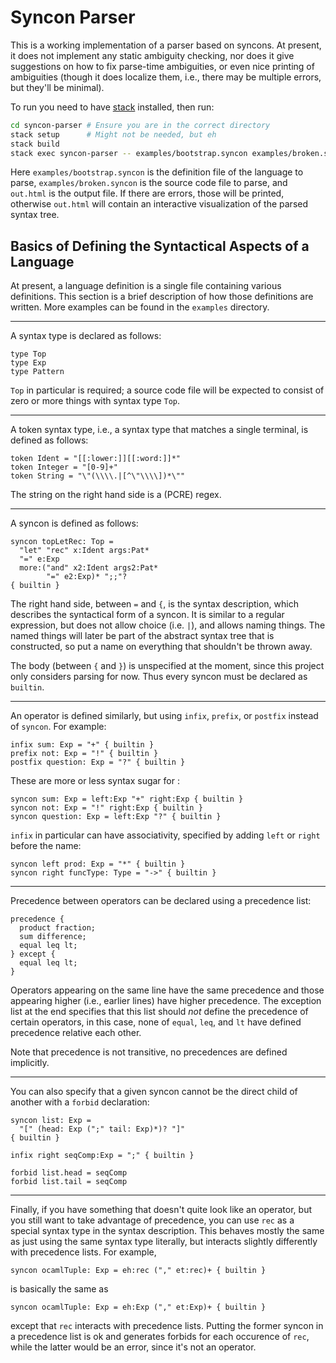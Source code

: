 # Syncon Parser

This is a working implementation of a parser based on syncons. At present, it does not implement
any static ambiguity checking, nor does it give suggestions on how to fix parse-time ambiguities, or
even nice printing of ambiguities (though it does localize them, i.e., there may be multiple errors,
but they'll be minimal).

To run you need to have [stack](https://docs.haskellstack.org/en/stable/README/) installed, then run:

```sh
cd syncon-parser # Ensure you are in the correct directory
stack setup      # Might not be needed, but eh
stack build
stack exec syncon-parser -- examples/bootstrap.syncon examples/broken.syncon out.html
```

Here `examples/bootstrap.syncon` is the definition file of the language to parse, `examples/broken.syncon` is the source code file to parse, and `out.html` is the output file. If there are errors, those will be printed, otherwise `out.html` will contain an interactive visualization of the parsed syntax tree.


## Basics of Defining the Syntactical Aspects of a Language

At present, a language definition is a single file containing various definitions. This section is a brief description of how those definitions are written. More examples can be found in the `examples` directory.

------

A syntax type is declared as follows:

```
type Top
type Exp
type Pattern
```

`Top` in particular is required; a source code file will be expected to consist of zero or more things with syntax type `Top`.

------

A token syntax type, i.e., a syntax type that matches a single terminal, is defined as follows:

```
token Ident = "[[:lower:]][[:word:]]*"
token Integer = "[0-9]+"
token String = "\"(\\\\.|[^\"\\\\])*\""
```

The string on the right hand side is a (PCRE) regex.

------

A syncon is defined as follows:

```
syncon topLetRec: Top =
  "let" "rec" x:Ident args:Pat*
  "=" e:Exp
  more:("and" x2:Ident args2:Pat*
        "=" e2:Exp)* ";;"?
{ builtin }
```

The right hand side, between `=` and `{`, is the syntax description, which describes the syntactical form of a syncon. It is similar to a regular expression, but does not allow choice (i.e. `|`), and allows naming things. The named things will later be part of the abstract syntax tree that is constructed, so put a name on everything that shouldn't be thrown away.

The body (between `{` and `}`) is unspecified at the moment, since this project only considers parsing for now. Thus every syncon must be declared as `builtin`.

------

An operator is defined similarly, but using `infix`, `prefix`, or `postfix` instead of `syncon`. For example:

```
infix sum: Exp = "+" { builtin }
prefix not: Exp = "!" { builtin }
postfix question: Exp = "?" { builtin }
```

These are more or less syntax sugar for :

```
syncon sum: Exp = left:Exp "+" right:Exp { builtin }
syncon not: Exp = "!" right:Exp { builtin }
syncon question: Exp = left:Exp "?" { builtin }
```

`infix` in particular can have associativity, specified by adding `left` or `right` before the name:

```
syncon left prod: Exp = "*" { builtin }
syncon right funcType: Type = "->" { builtin }
```

------

Precedence between operators can be declared using a precedence list:

```
precedence {
  product fraction;
  sum difference;
  equal leq lt;
} except {
  equal leq lt;
}
```

Operators appearing on the same line have the same precedence and those appearing higher (i.e., earlier lines) have higher precedence. The exception list at the end specifies that this list should *not* define the precedence of certain operators, in this case, none of `equal`, `leq`, and `lt` have defined precedence relative each other.

Note that precedence is not transitive, no precedences are defined implicitly.

------

You can also specify that a given syncon cannot be the direct child of another with a `forbid` declaration:

```
syncon list: Exp =
  "[" (head: Exp (";" tail: Exp)*)? "]"
{ builtin }

infix right seqComp:Exp = ";" { builtin }

forbid list.head = seqComp
forbid list.tail = seqComp
```

------

Finally, if you have something that doesn't quite look like an operator, but you still want to take advantage of precedence, you can use `rec` as a special syntax type in the syntax description. This behaves mostly the same as just using the same syntax type literally, but interacts slightly differently with precedence lists. For example,

```
syncon ocamlTuple: Exp = eh:rec ("," et:rec)+ { builtin }
```

is basically the same as

```
syncon ocamlTuple: Exp = eh:Exp ("," et:Exp)+ { builtin }
```

except that `rec` interacts with precedence lists. Putting the former syncon in a precedence list is ok and generates forbids for each occurence of `rec`, while the latter would be an error, since it's not an operator.
